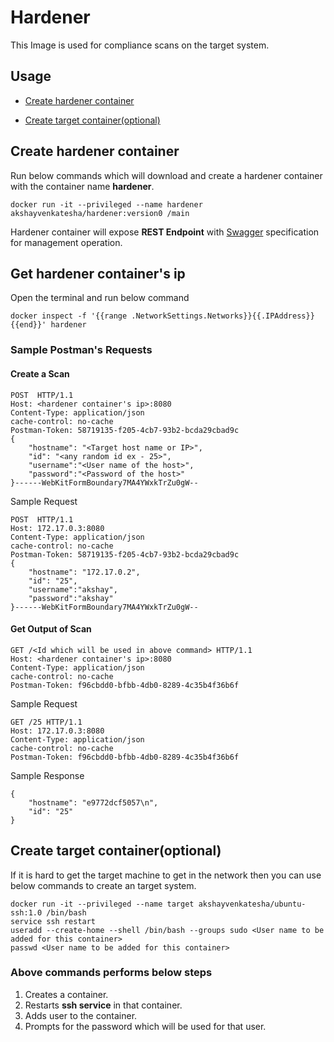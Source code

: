 [swagger]: https://github.com/akshayvenkatesha/hardener/blob/master/swagger/swagger.yml

# Hardener

This Image is used for compliance scans on the target system.

## Usage
- [Create hardener container](#create-hardener-container)

- [Create target container(optional)](#create-target-container(optional))

## Create hardener container
Run below commands which will download and create a hardener container with the container name **hardener**.
```
docker run -it --privileged --name hardener akshayvenkatesha/hardener:version0 /main
```

Hardener container will expose **REST Endpoint** with [Swagger][swagger] specification for management operation.

## Get hardener container's ip
Open the terminal and run below command 
```
docker inspect -f '{{range .NetworkSettings.Networks}}{{.IPAddress}}{{end}}' hardener
```

### Sample Postman's Requests 
#### Create a Scan
```
POST  HTTP/1.1
Host: <hardener container's ip>:8080
Content-Type: application/json
cache-control: no-cache
Postman-Token: 58719135-f205-4cb7-93b2-bcda29cbad9c
{
    "hostname": "<Target host name or IP>",
    "id": "<any random id ex - 25>",
    "username":"<User name of the host>",
    "password":"<Password of the host>"
}------WebKitFormBoundary7MA4YWxkTrZu0gW--
```
Sample Request
```
POST  HTTP/1.1
Host: 172.17.0.3:8080
Content-Type: application/json
cache-control: no-cache
Postman-Token: 58719135-f205-4cb7-93b2-bcda29cbad9c
{
    "hostname": "172.17.0.2",
    "id": "25",
    "username":"akshay",
    "password":"akshay"
}------WebKitFormBoundary7MA4YWxkTrZu0gW--
```

#### Get Output of Scan

```
GET /<Id which will be used in above command> HTTP/1.1
Host: <hardener container's ip>:8080
Content-Type: application/json
cache-control: no-cache
Postman-Token: f96cbdd0-bfbb-4db0-8289-4c35b4f36b6f
```
Sample Request
```
GET /25 HTTP/1.1
Host: 172.17.0.3:8080
Content-Type: application/json
cache-control: no-cache
Postman-Token: f96cbdd0-bfbb-4db0-8289-4c35b4f36b6f
```
Sample Response
```
{
    "hostname": "e9772dcf5057\n",
    "id": "25"
}
```

## Create target container(optional)
If it is hard to get the target machine to get in the network then you can use below commands to create an target system.

```
docker run -it --privileged --name target akshayvenkatesha/ubuntu-ssh:1.0 /bin/bash
service ssh restart
useradd --create-home --shell /bin/bash --groups sudo <User name to be added for this container>
passwd <User name to be added for this container>
```
### Above commands performs below steps
1. Creates a container.
2. Restarts **ssh service** in that container.
3. Adds user to the container.
4. Prompts for the password which will be used for that user.